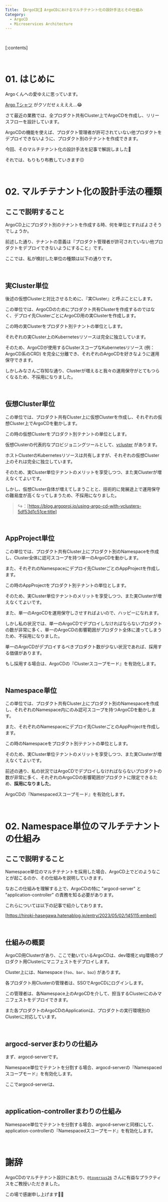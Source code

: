 ```yaml
---
Title: 【ArgoCD🐙️】ArgoCDにおけるマルチテナント化の設計手法とその仕組み
Category:
  - ArgoCD
  - Microservices Architecture
---
```


<br>

[:contents]

<br>

# 01. はじめに

Argoくんへの愛ゆえに思っています。

[Argo Tシャツ](https://store.cncf.io/products/staright-fit-argo-tee) がクソだせぇえええ...😂

さて最近の業務では、全プロダクト共有Cluster上でArgoCDを作成し、リリースフローを設計しています。

ArgoCDの機能を使えば、プロダクト管理者が許可されていない他プロダクトをデプロイできないように、プロダクト別のテナントを作成できます。

今回、そのマルチテナント化の設計手法を記事で解説しました🚀

それでは、もりもり布教していきます😗

<br>

# 02. マルチテナント化の設計手法の種類

## ここで説明すること

ArgoCD上にプロダクト別のテナントを作成する時、何を単位とすればよさそうでしょうか。

前述した通り、テナントの意義は『プロダクト管理者が許可されていない他プロダクトをデプロイできないようにすること』です。

ここでは、私が検討した単位の種類は以下の通りです。

<br>

## 実Cluster単位

後述の仮想Clusterと対比させるために、『実Cluster』と呼ぶことにします。

この単位では、ArgoCDのためにプロダクト共有Clusterを作成するのではなく、デプロイ先ClusterごとにArgoCD用の実Clusterを作成します。

この時の実Clusterをプロダクト別テナントの単位とします。

それぞれの実Cluster上のKubernetesリソースは完全に独立しています。

そのため、ArgoCDが使用するClusterスコープなKubernetesリソース (例：ArgoCD系のCRD) を完全に分離でき、それぞれのArgoCDを好きなように運用保守できます。

しかしみなさんご存知な通り、Clusterが増えると我々の運用保守がとてもつらくなるため、不採用になりました。

<br>

## 仮想Cluster単位

この単位では、プロダクト共有Cluster上に仮想Clusterを作成し、それぞれの仮想Cluster上でArgoCDを動かします。

この時の仮想Clusterをプロダクト別テナントの単位とします。

仮想Clusterの代表的なプロビジョニングツールとして、[vcluster](https://github.com/loft-sh/vcluster) があります。

ホストClusterのKubernetesリソースは共有しますが、それぞれの仮想Cluster上のそれは完全に独立しています。

そのため、実Cluster単位テナントのメリットを享受しつつ、また実Clusterが増えなくてよいです。

しかし、仮想Cluster自体が増えてしまうことと、技術的に発展途上で運用保守の難易度が高くなってしまうため、不採用になりました。

> ↪️：[https://blog.argoproj.io/using-argo-cd-with-vclusters-5df53d1c51ce:title]

<br>

## AppProject単位

この単位では、プロダクト共有Cluster上にプロダクト別のNamespaceを作成し、Cluster全体に認可スコープを持つ単一のArgoCDを動かします。

また、それぞれのNamespaceにデプロイ先ClusterごとのAppProjectを作成します。

この時のAppProjectをプロダクト別テナントの単位とします。

そのため、実Cluster単位テナントのメリットを享受しつつ、また実Clusterが増えなくてよいです。

また、単一のArgoCDを運用保守しさせすればよいので、ハッピーになれます。

しかし私の状況では、単一のArgoCDでデプロイしなければならないプロダクトの数が非常に多く、単一のArgoCDの影響範囲がプロダクト全体に渡ってしまうため、不採用になりました。

単一のArgoCDがデプロイするべきプロダクト数が少ない状況であれば、採用する価値があります。

もし採用する場合は、ArgoCDの『Clusterスコープモード』を有効化します。

<br>

## Namespace単位

この単位では、プロダクト共有Cluster上にプロダクト別のNamespaceを作成し、それぞれのNamespace内にのみ認可スコープを持つArgoCDを動かします。

また、それぞれのNamespaceにデプロイ先ClusterごとのAppProjectを作成します。

この時のNamespaceをプロダクト別テナントの単位とします。

そのため、実Cluster単位テナントのメリットを享受しつつ、また実Clusterが増えなくてよいです。

前述の通り、私の状況ではArgoCDでデプロイしなければならないプロダクトの数が非常に多く、それぞれのArgoCDの影響範囲がプロダクトに限定できるため、**採用になりました**。

ArgoCDの『Namespacedスコープモード』を有効化します。

<br>

# 02. Namespace単位のマルチテナントの仕組み

## ここで説明すること

Namespace単位のマルチテナントを採用した場合、ArgoCD上でどのようなことが起こるのか、その仕組みを説明していきます。

なおこの仕組みを理解する上で、ArgoCDの特に "argocd-server" と "application-controller" の責務を知る必要があります。

これらについては以下の記事で紹介しております。

[https://hiroki-hasegawa.hatenablog.jp/entry/2023/05/02/145115:embed]

<br>

## 仕組みの概要

ArgoCD用Clusterがあり、ここで動いているArgoCDは、dev環境とstg環境のプロダクト用Clusterにマニフェストをデプロイします。

Cluster上には、Namespace (`foo`、`bar`、`baz`) があります。

各プロダクト用Clusterの管理者は、SSOでArgoCDにログインします。

この管理者は、各Namespace上のArgoCDを介して、担当するClusterにのみマニフェストをデプロイできます。

また各プロダクトのArgoCDのApplicationは、プロダクトの実行環境別のClusterに対応しています。

<br>

## argocd-serverまわりの仕組み

まず、argocd-serverです。

Namespace単位でテナントを分割する場合、argocd-serverの『Namespacedスコープモード』を有効化します。

ここでargocd-serverは、

<br>

## application-controllerまわりの仕組み

Namespace単位でテナントを分割する場合、argocd-serverと同様にして、application-controllerの『Namespacedスコープモード』を有効化します。


<br>

# 謝辞

ArgoCDのマルチテナント設計にあたり、[`@toversus26`](https://twitter.com/toversus26) さんに有益なプラクティスをご教授いただきました。

この場で感謝申し上げます🙇🏻‍

<br>

